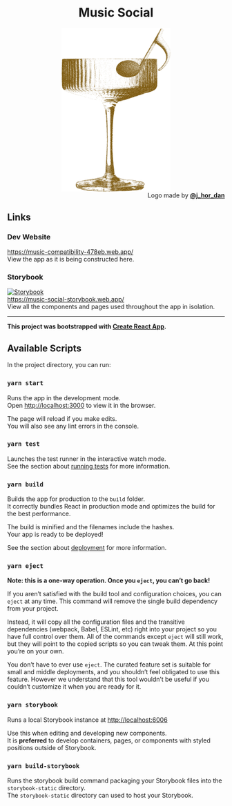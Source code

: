 <h1 style="text-align: center;">Music Social</h1>

<img src="/public/logo.png" alt="Music Social Logo" width="50%" height="50%" style="display: block; margin: 0 auto;">
<span style="display: block; text-align: right;">
  Logo made by
  <strong>
    <a
      href="https://instagram.com/j_hor_dan"
      rel="noreferrer"
      target="_blank"
    >
      @j_hor_dan
    </a>
  </strong>
</span>
  
## Links

### Dev Website

https://music-compatibility-478eb.web.app/ \
View the app as it is being constructed here.

### Storybook
[![Storybook](https://cdn.jsdelivr.net/gh/storybookjs/brand@main/badge/badge-storybook.svg)](https://music-social-storybook.web.app/) \
https://music-social-storybook.web.app/ \
View all the components and pages used throughout the app in isolation.

<hr />

**This project was bootstrapped with [Create React App](https://github.com/facebook/create-react-app).**

## Available Scripts

In the project directory, you can run:

### `yarn start`

Runs the app in the development mode.\
Open [http://localhost:3000](http://localhost:3000) to view it in the browser.

The page will reload if you make edits.\
You will also see any lint errors in the console.

### `yarn test`

Launches the test runner in the interactive watch mode.\
See the section about [running tests](https://facebook.github.io/create-react-app/docs/running-tests) for more information.

### `yarn build`

Builds the app for production to the `build` folder.\
It correctly bundles React in production mode and optimizes the build for the best performance.

The build is minified and the filenames include the hashes.\
Your app is ready to be deployed!

See the section about [deployment](https://facebook.github.io/create-react-app/docs/deployment) for more information.

### `yarn eject`

**Note: this is a one-way operation. Once you `eject`, you can’t go back!**

If you aren’t satisfied with the build tool and configuration choices, you can `eject` at any time. This command will remove the single build dependency from your project.

Instead, it will copy all the configuration files and the transitive dependencies (webpack, Babel, ESLint, etc) right into your project so you have full control over them. All of the commands except `eject` will still work, but they will point to the copied scripts so you can tweak them. At this point you’re on your own.

You don’t have to ever use `eject`. The curated feature set is suitable for small and middle deployments, and you shouldn’t feel obligated to use this feature. However we understand that this tool wouldn’t be useful if you couldn’t customize it when you are ready for it.

### `yarn storybook`

Runs a local Storybook instance at [http://localhost:6006](http://localhost:6006)

Use this when editing and developing new components. \
It is **preferred** to develop containers, pages, or components with styled positions outside of Storybook.

### `yarn build-storybook`

Runs the storybook build command packaging your Storybook files into the `storybook-static` directory. \
The `storybook-static` directory can used to host your Storybook.